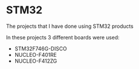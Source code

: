 # STM32
The projects that I have done using STM32 products

In these projects 3 different boards were used: 
- STM32F746G-DISCO
- NUCLEO-F401RE
- NUCLEO-F412ZG
